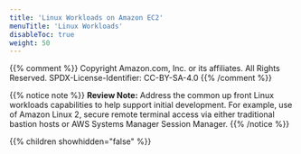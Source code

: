 ```yaml
---
title: 'Linux Workloads on Amazon EC2'
menuTitle: 'Linux Workloads'
disableToc: true
weight: 50
---
```


{{% comment %}}
Copyright Amazon.com, Inc. or its affiliates. All Rights Reserved.
SPDX-License-Identifier: CC-BY-SA-4.0
{{% /comment %}}

{{% notice note %}}
**Review Note:** Address the common up front Linux workloads capabilities to help support initial development. For example, use of Amazon Linux 2, secure remote terminal access via either traditional bastion hosts or AWS Systems Manager Session Manager.
{{% /notice %}}

{{% children showhidden="false" %}}
